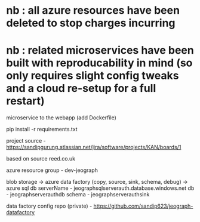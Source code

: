 # nb : all azure resources have been deleted to stop charges incurring
# nb : related microservices have been built with reproducability in mind (so only requires slight config tweaks and a cloud re-setup for a full restart)

microservice to the webapp (add Dockerfile)

pip install -r requirements.txt

project source - https://sandipgurung.atlassian.net/jira/software/projects/KAN/boards/1

based on source reed.co.uk 

azure resource group - dev-jeograph

blob storage -> azure data factory (copy, source, sink, schema, debug) -> azure sql db
serverName - jeographsqlserverauth.database.windows.net
db - jeographserverauthdb
schema - jeographserverauthsink

data factory config repo (private) - https://github.com/sandip623/jeograph-datafactory
